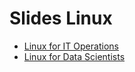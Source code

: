 # Slides Linux

- [Linux for IT Operations](linux-ops.html)
- [Linux for Data Scientists](linux-ds.html)
